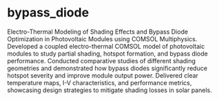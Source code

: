 # bypass_diode
Electro-Thermal Modeling of Shading Effects and Bypass Diode Optimization in Photovoltaic Modules using COMSOL Multiphysics.
Developed a coupled electro-thermal COMSOL model of photovoltaic modules to study partial shading, hotspot formation, and bypass diode performance.
Conducted comparative studies of different shading geometries and demonstrated how bypass diodes significantly reduce hotspot severity and improve module output power.
Delivered clear temperature maps, I-V characteristics, and performance metrics, showcasing design strategies to mitigate shading losses in solar panels.
